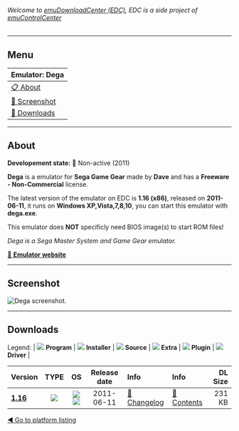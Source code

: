 ###### Welcome to [emuDownloadCenter (EDC)](https://github.com/PhoenixInteractiveNL/emuDownloadCenter/wiki/), EDC is a side project of [emuControlCenter](https://github.com/PhoenixInteractiveNL/emuControlCenter/wiki/)
***
## Menu
| **Emulator: Dega** |
|:---------|
| [:clipboard: About](#about) |
| [:sunrise: Screenshot](#screen) |
| [:floppy_disk: Downloads](#downloads) |
***
## About
**Developement state:** :red_circle: Non-active (2011)

**Dega** is a emulator for **Sega Game Gear** made by **Dave** and has a **Freeware - Non-Commercial** license.

The latest version of the emulator on EDC is **1.16 (x86)**, released on **2011-06-11**, it runs on **Windows XP,Vista,7,8,10**, you can start this emulator with **dega.exe**.

This emulator does **NOT** specificly need BIOS image(s) to start ROM files!

_Dega is a Sega Master System and Game Gear emulator._

[:link: **Emulator website**](http://sourceforge.net/projects/dega/)
***
## Screenshot
![](https://raw.githubusercontent.com/PhoenixInteractiveNL/emuDownloadCenter/master/hooks/dega/emulator_screen_01.jpg "Dega screenshot.")
***
## Downloads
Legend:
| ![](https://raw.githubusercontent.com/wiki/PhoenixInteractiveNL/emuDownloadCenter/images_misc/icon_program_24.png) **Program** | 
![](https://raw.githubusercontent.com/wiki/PhoenixInteractiveNL/emuDownloadCenter/images_misc/icon_installer_24.png) **Installer** | 
![](https://raw.githubusercontent.com/wiki/PhoenixInteractiveNL/emuDownloadCenter/images_misc/icon_source_code_24.png) **Source** | 
![](https://raw.githubusercontent.com/wiki/PhoenixInteractiveNL/emuDownloadCenter/images_misc/icon_extra_24.png) **Extra** | 
![](https://raw.githubusercontent.com/wiki/PhoenixInteractiveNL/emuDownloadCenter/images_misc/icon_plugin_24.png) **Plugin** | 
![](https://raw.githubusercontent.com/wiki/PhoenixInteractiveNL/emuDownloadCenter/images_misc/icon_driver_24.png) **Driver** | 


| Version  | TYPE | OS | Release date  | Info       | Info       | DL Size    |
|:---------|:----:|:--:|:-------------:|:-----------|:-----------|-----------:|
| [**1.16**](https://github.com/PhoenixInteractiveNL/edc-repo0003/raw/master/dega/1.16.7z) | ![](https://raw.githubusercontent.com/wiki/PhoenixInteractiveNL/emuDownloadCenter/images_misc/icon_program_24.png) | ![](https://raw.githubusercontent.com/wiki/PhoenixInteractiveNL/emuDownloadCenter/images_misc/logo_windows_24.png)![](https://raw.githubusercontent.com/wiki/PhoenixInteractiveNL/emuDownloadCenter/images_misc/icon_32-bit_24.png) | 2011-06-11 | [:page_facing_up: Changelog](https://github.com/PhoenixInteractiveNL/edc-repo0003/blob/master/dega/1.16_changelog.txt) | [:mag_right: Contents](https://github.com/PhoenixInteractiveNL/edc-repo0003/blob/master/dega/1.16_contents.txt) | 231 KB |

[:arrow_backward: Go to platform listing](https://github.com/PhoenixInteractiveNL/emuDownloadCenter/wiki/EDC-Platform-List)
